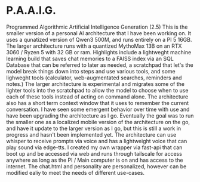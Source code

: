 # P.A.A.I.G.
Programmed Algorithmic Artificial Intelligence Generation (2.5)
This is the smaller version of a personal AI architecture that I have been working on. 
It uses a qunatized version of Qwen3 500M, and runs entirely on a PI 5 16GB. The larger architecture runs with a quantized MythoMax 13B on an RTX 3060 / Ryzen 5 with 32 GB or ram. 
Highlights include a lightweght machine learning build that saves chat memories to a FAISS index via an SQL Database that can be referred to later as needed, a scratchpad that let's the model break things down into steps and use various tools, and some lighweght tools (calculator, web-augmentated searches, reminders and notes.) The larger architecture is experimental and migrates some of the lighter tools into the scratchpad to allow the model to choose when to use each of these tools instead of acting on command alone. The architecture also has a short term context window that it uses to remember the current conversation. I have seen some emergent behavior over time with use and have been upgrading the architecture as I go. Eventually the goal was to run the smaller one as a localized mobile version of the architecture on the go, and have it update to the larger version as I go, but this is still a work in progress and hasn't been implemented yet. The architecture can use whisper to receive prompts via voice and has a lightweight voice that can play sound via edge-tts. I created my own wrapper via fast-api that can boot up and be accessed via web and runs through tailscale for access anywhere as long as the PI / Main computer is on and has access to the internet. The chat.html and personality are personalized, however can be modified ealiy to meet the needs of different use-cases. 
